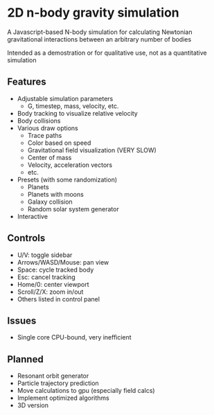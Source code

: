 # 2D n-body gravity simulation

A Javascript-based N-body simulation for calculating Newtonian gravitational interactions between an arbitrary number of bodies

Intended as a demostration or for qualitative use, not as a quantitative simulation

## Features
- Adjustable simulation parameters
  - G, timestep, mass, velocity, etc.
- Body tracking to visualize relative velocity
- Body collisions
- Various draw options
  - Trace paths
  - Color based on speed
  - Gravitational field visualization (VERY SLOW)
  - Center of mass
  - Velocity, acceleration vectors
  - etc.
- Presets (with some randomization)
  - Planets
  - Planets with moons
  - Galaxy collision
  - Random solar system generator
- Interactive

## Controls
- U/V: toggle sidebar
- Arrows/WASD/Mouse: pan view
- Space: cycle tracked body
- Esc: cancel tracking
- Home/0: center viewport
- Scroll/Z/X: zoom in/out
- Others listed in control panel

## Issues
- Single core CPU-bound, very inefficient

## Planned
- Resonant orbit generator
- Particle trajectory prediction
- Move calculations to gpu (especially field calcs)
- Implement optimized algorithms
- 3D version
